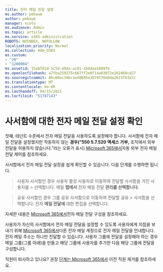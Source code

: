 ```yaml
---
title: 전자 메일 전달 설정
ms.author: pebaum
author: pebaum
manager: scotv
ms.audience: Admin
ms.topic: article
ms.service: o365-administration
ROBOTS: NOINDEX, NOFOLLOW
localization_priority: Normal
ms.collection: Adm_O365
ms.custom:
- "20"
- "1200004"
ms.assetid: 15abf81d-5c5d-49da-ac81-1b4daa1809f6
ms.openlocfilehash: a7fba259375c667ff2e0f14a03972e102468cd27
ms.sourcegitcommit: 8bc60ec34bc1e40685e3976576e04a2623f63a7c
ms.translationtype: MT
ms.contentlocale: ko-KR
ms.lasthandoff: 04/15/2021
ms.locfileid: "51787143"
---
```

# <a name="check-the-email-forwarding-settings-for-a-mailbox"></a>사서함에 대한 전자 메일 전달 설정 확인

첫째, 테넌트 수준에서 전자 메일 전달을 사용하도록 설정해야 합니다. 사서함에 전자 메일 전달을 설정했지만 작동하지 않는 **경우("550 5.7.520 액세스 거부,** 조직에서 외부 전달을 허용하지 않습니다."라는 오류가 표시) [Microsoft 365에서](https://docs.microsoft.com/microsoft-365/security/office-365-security/external-email-forwarding?view=o365-worldwide)자동 외부 전자 메일 전달 제어를 참조하세요.

사서함에서 전자 메일 전달 설정을 쉽게 확인할 수 있습니다. 다음 단계를 수행하면 됩니다.
  
> 사용자 사서함인 경우 사용자  활성 사용자로 이동하여 전달할 사서함을 가진 사용자를 \>  선택합니다. 메일 **탭에서** 전자 메일 전달 **관리를 선택합니다.**

> 공유 사서함인 경우 그룹  공유 사서함으로 이동하여 전달할 공유 \>  사서함을 선택합니다. 전자 **메일 전달에** 대한 편집을 선택합니다.

자세한 내용은 [Microsoft 365에서](https://docs.microsoft.com/microsoft-365/admin/email/configure-email-forwarding)전자 메일 전달 구성을 참조하세요.
  
사용자가 자신의 사서함에서 전자 메일 전달을 설정할 수 있도록 사용자에게 지침을 보내기 위해 [Microsoft 365에서](https://support.office.com/article/Forward-email-from-Office-365-to-another-email-account-1ed4ee1e-74f8-4f53-a174-86b748ff6a0e)다른 전자 메일 계정으로 전자 메일 전달을 안내합니다. 전자 메일 주소는 하나만 전달할 수 있습니다. 사용자 그룹에 전달을 설정해야 하는 경우 메일 그룹(그룹 아래)을 만들고 해당 그룹에 사용자를 추가한 다음 해당 그룹에 전달을 구성합니다.
  
직원이 퇴사하고 있나요? 권장 [단계는 Microsoft 365에서](https://docs.microsoft.com/microsoft-365/admin/add-users/remove-former-employee) 이전 직원 제거를 참조하세요.